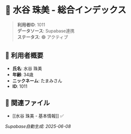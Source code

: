 # 🔄 水谷 珠美 - 総合インデックス

> **利用者ID**: 1011  
> **データソース**: Supabase連携  
> **ステータス**: 🟢 アクティブ

## 👤 利用者概要
- **氏名**: 水谷 珠美
- **年齢**: 34歳
- **ニックネーム**: たまみさん
- **ID**: 1011

## 📁 関連ファイル
- [[水谷 珠美 - 基本情報]] ✅

*Supabase自動生成: 2025-06-08*